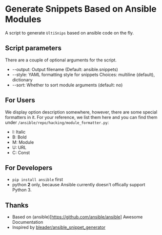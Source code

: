 Generate Snippets Based on Ansible Modules
==========================================

A script to generate `UltiSnips` based on ansible code on the fly.

Script parameters
-----------------
There are a couple of optional arguments for the script.

  * --output: Output filename (Default: ansible.snippets)
  * --style: YAML formatting style for snippets
             Choices: multiline (default), dictionary
  * --sort: Whether to sort module arguments (default: no)

For Users
---------
We display option description somewhere, however, there are some special formatters in it.
For your reference, we list them here and you can find them under `/ansible/repo/hacking/module_formatter.py`:

  * I: Italic
  * B: Bold
  * M: Module
  * U: URL
  * C: Const

For Developers
--------------
* `pip install ansible` first
* python **2** only, because Ansible currently doesn't offically support Python 3.

Thanks
------
* Based on (ansible)[https://github.com/ansible/ansible] Awesome Documentation
* Inspired by [bleader/ansible_snippet_generator](https://github.com/bleader/ansible_snippet_generator)
